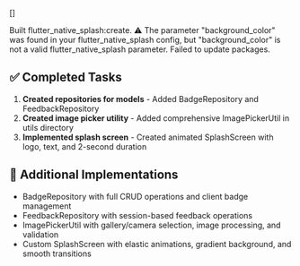 []

Built flutter_native_splash:create.
⚠️ The parameter "background_color" was found in your flutter_native_splash config, but "background_color" is not a valid flutter_native_splash parameter.
Failed to update packages.

## ✅ Completed Tasks

1. **Created repositories for models** - Added BadgeRepository and FeedbackRepository
2. **Created image picker utility** - Added comprehensive ImagePickerUtil in utils directory
3. **Implemented splash screen** - Created animated SplashScreen with logo, text, and 2-second duration

## 🔧 Additional Implementations

- BadgeRepository with full CRUD operations and client badge management
- FeedbackRepository with session-based feedback operations
- ImagePickerUtil with gallery/camera selection, image processing, and validation
- Custom SplashScreen with elastic animations, gradient background, and smooth transitions 

